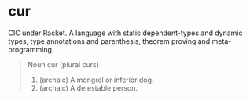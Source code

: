 cur
===

CIC under Racket. A language with static dependent-types and dynamic
types, type annotations and parenthesis, theorem proving and
meta-programming.

> Noun
> cur (plural curs)
> 1. (archaic) A mongrel or inferior dog.
> 2. (archaic) A detestable person.
